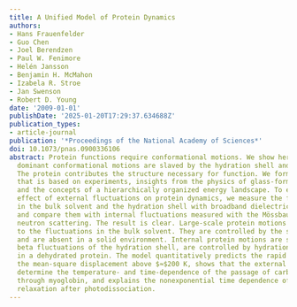 ```yaml
---
title: A Unified Model of Protein Dynamics
authors:
- Hans Frauenfelder
- Guo Chen
- Joel Berendzen
- Paul W. Fenimore
- Helén Jansson
- Benjamin H. McMahon
- Izabela R. Stroe
- Jan Swenson
- Robert D. Young
date: '2009-01-01'
publishDate: '2025-01-20T17:29:37.634688Z'
publication_types:
- article-journal
publication: '*Proceedings of the National Academy of Sciences*'
doi: 10.1073/pnas.0900336106
abstract: Protein functions require conformational motions. We show here that the
  dominant conformational motions are slaved by the hydration shell and the bulk solvent.
  The protein contributes the structure necessary for function. We formulate a model
  that is based on experiments, insights from the physics of glass-forming liquids,
  and the concepts of a hierarchically organized energy landscape. To explore the
  effect of external fluctuations on protein dynamics, we measure the fluctuations
  in the bulk solvent and the hydration shell with broadband dielectric spectroscopy
  and compare them with internal fluctuations measured with the Mössbauer effect and
  neutron scattering. The result is clear. Large-scale protein motions are slaved
  to the fluctuations in the bulk solvent. They are controlled by the solvent viscosity,
  and are absent in a solid environment. Internal protein motions are slaved to the
  beta fluctuations of the hydration shell, are controlled by hydration, and are absent
  in a dehydrated protein. The model quantitatively predicts the rapid increase of
  the mean-square displacement above $≈$200 K, shows that the external beta fluctuations
  determine the temperature- and time-dependence of the passage of carbon monoxide
  through myoglobin, and explains the nonexponential time dependence of the protein
  relaxation after photodissociation.
---
```

